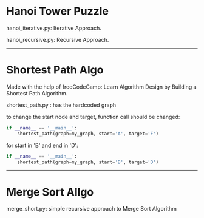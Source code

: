 # Hanoi Tower Puzzle

hanoi_iterative.py: Iterative Approach.

hanoi_recursive.py: Recursive Approach.

------------
# Shortest Path Algo

Made with the help of freeCodeCamp: Learn Algorithm Design by Building a Shortest Path Algorithm.

shortest_path.py : has the hardcoded graph

to change the start node and target, function call should be changed:

``` python
if __name__ == '__main__':
    shortest_path(graph=my_graph, start='A', target='F')
```

for start in 'B' and end in 'D':

``` python
if __name__ == '__main__':
    shortest_path(graph=my_graph, start='B', target='D')
```

------------

# Merge Sort Allgo

merge_short.py: simple recursive approach to Merge Sort Algorithm